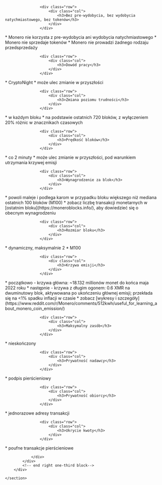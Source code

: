 <div class="about-monero">
    <section class="container">
        <div class="row">
            <!-- left two-thirds block-->
            <div class="full col-xs-12">
                <div class="info-block text-adapt">

                    <div class="row">
                        <div class="col">
                            <h3>Bez pre-wydobycia, bez wydobycia natychmiastowego, bez tokenów</h3>
                        </div>
                    </div>

<div markdown="1">
* Monero nie korzysta z pre-wydobycia ani wydobycia natychmiastowego
* Monero nie sprzedaje tokenów
* Monero nie prowadzi żadnego rodzaju przedsprzedaży
</div>

                    <div class="row">
                        <div class="col">
                            <h3>Dowód pracy</h3>
                        </div>
                    </div>

<div markdown="1">
* CryptoNight
* może ulec zmianie w przyszłości
</div>

                    <div class="row">
                        <div class="col">
                            <h3>Zmiana poziomu trudności</h3>
                        </div>
                    </div>

<div markdown="1">
* w każdym bloku
* na podstawie ostatnich 720 bloków, z wyłączeniem 20% różnic w znacznikach czasowych
</div>

                    <div class="row">
                        <div class="col">
                            <h3>Prędkość bloków</h3>
                        </div>
                    </div>

<div markdown="1">
* co 2 minuty
* może ulec zmianie w przyszłości, pod warunkiem utrzymania krzywej emisji
</div>

                    <div class="row">
                        <div class="col">
                            <h3>Wynagrodzenie za blok</h3>
                        </div>
                    </div>

<div markdown="1">
* powoli maleje i podlega karom w przypadku bloku większego niż mediana ostatnich 100 bloków (M100)
* zobacz liczbę transakcji monetarnych w [ostatnim bloku](https://moneroblocks.info/), aby dowiedzieć się o obecnym wynagrodzeniu
</div>

                    <div class="row">
                        <div class="col">
                            <h3>Rozmiar bloku</h3>
                        </div>
                    </div>

<div markdown="1">
* dynamiczny, maksymalnie 2 * M100
</div>

                    <div class="row">
                        <div class="col">
                            <h3>Krzywa emisji</h3>
                        </div>
                    </div>

<div markdown="1">
* początkowo - krzywa główna: ~18.132 millionów monet do końca maja 2022 roku
* następnie - krzywa z długim ogonem: 0.6 XMR na dwuminutowy blok, aktywowana po ukończeniu głównej emisji; przekłada się na <1% spadku inflacji w czasie
* zobacz [wykresy i szczegóły](https://www.reddit.com/r/Monero/comments/512kwh/useful_for_learning_about_monero_coin_emission/)
</div>

                    <div class="row">
                        <div class="col">
                            <h3>Maksymalny zasób</h3>
                        </div>
                    </div>

<div markdown="1">
* nieskończony
</div>

                    <div class="row">
                        <div class="col">
                            <h3>Prywatność nadawcy</h3>
                        </div>
                    </div>

<div markdown="1">
* podpis pierścieniowy
</div>

                    <div class="row">
                        <div class="col">
                            <h3>Prywatność obiorcy</h3>
                        </div>
                    </div>

<div markdown="1">
* jednorazowe adresy transakcji
</div>

                    <div class="row">
                        <div class="col">
                            <h3>Ukrycie kwoty</h3>
                        </div>
                    </div>

<div markdown="1">
* poufne transakcje pierścieniowe
</div>

                </div>
            </div>
            <!-- end right one-third block-->
        </div>
        
    </section>
</div>
